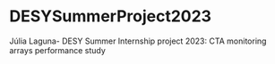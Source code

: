 # DESYSummerProject2023
Júlia Laguna- DESY Summer Internship project 2023: CTA monitoring arrays performance study
